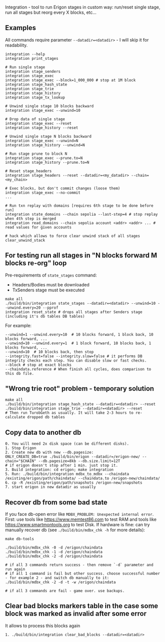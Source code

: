 Integration - tool to run Erigon stages in custom way: run/reset single stage, run all stages but reorg every X blocks,
etc...

## Examples

All commands require parameter `--datadir=<datadir>` - I will skip it for readability.

```
integration --help
integration print_stages

# Run single stage
integration stage_senders
integration stage_exec
integration stage_exec --block=1_000_000 # stop at 1M block
integration stage_hash_state
integration stage_trie
integration stage_history
integration stage_tx_lookup

# Unwind single stage 10 blocks backward
integration stage_exec --unwind=10

# Drop data of single stage
integration stage_exec --reset
integration stage_history --reset

# Unwind single stage N blocks backward
integration stage_exec --unwind=N
integration stage_history --unwind=N

# Run stage prune to block N
integration stage_exec --prune.to=N
integration stage_history --prune.to=N

# Reset stage_headers
integration stage_headers --reset --datadir=<my_datadir> --chain=<my_chain>

# Exec blocks, but don't commit changes (loose them)
integration stage_exec --no-commit
...

# Run txn replay with domains [requires 6th stage to be done before run]
integration state_domains --chain sepolia --last-step=4 # stop replay when 4th step is merged
integration read_domains --chain sepolia account <addr> <addr> ... # read values for given accounts

# hack which allows to force clear unwind stack of all stages
clear_unwind_stack
```

## For testing run all stages in "N blocks forward M blocks re-org" loop

Pre-requirements of `state_stages` command:

- Headers/Bodies must be downloaded
- TxSenders stage must be executed

```
make all
./build/bin/integration state_stages --datadir=<datadir> --unwind=10 --unwind.every=20 --pprof
integration reset_state # drops all stages after Senders stage (including it's db tables DB tables)
```

For example:

```
--unwind=1 --unwind.every=10  # 10 blocks forward, 1 block back, 10 blocks forward, ...
--unwind=10 --unwind.every=1  # 1 block forward, 10 blocks back, 1 blocks forward, ...
--unwind=10  # 10 blocks back, then stop
--integrity.fast=false --integrity.slow=false # it performs DB integrity checks each step. You can disable slow or fast checks.
--block # stop at exact blocks
--chaindata.reference # When finish all cycles, does comparison to this db file.
```

## "Wrong trie root" problem - temporary solution

```
make all
./build/bin/integration stage_hash_state --datadir=<datadir> --reset
./build/bin/integration stage_trie --datadir=<datadir> --reset
# Then run TurobGeth as usually. It will take 2-3 hours to re-calculate dropped db tables
```

## Copy data to another db

```
0. You will need 2x disk space (can be different disks).
1. Stop Erigon
2. Create new db with new --db.pagesize:
ONLY_CREATE_DB=true ./build/bin/erigon --datadir=/erigon-new/ --chain="$CHAIN" --db.pagesize=8kb --db.size.limit=12T
# if erigon doesn't stop after 1 min. just stop it.
3. Build integration: cd erigon; make integration
5. Run: ./build/bin/integration mdbx_to_mdbx --chaindata /existing/erigon/path/chaindata/ --chaindata.to /erigon-new/chaindata/
6. cp -R /existing/erigon/path/snapshots /erigon-new/snapshots
7. start erigon in new datadir as usually
```

## Recover db from some bad state

If you face db-open error like `MDBX_PROBLEM: Unexpected internal error`. First: use tools
like https://www.memtest86.com to test RAM and tools like https://www.smartmontools.org to test Disk. If hardware is
fine: can try manually recover db (see `./build/bin/mdbx_chk -h` for more details):

```
make db-tools

./build/bin/mdbx_chk -0 -d /erigon/chaindata
./build/bin/mdbx_chk -1 -d /erigon/chaindata
./build/bin/mdbx_chk -2 -d /erigon/chaindata

# if all 3 commands return success - then remove `-d` parameter and run again
# if all 1 command is fail but other success. choose successful number - for example 2 - and switch db manually to it:  
./build/bin/mdbx_chk -2 -d -t -w /erigon/chaindata  

# if all 3 commands are fail - game over. use backups.
```

## Clear bad blocks markers table in the case some block was marked as invalid after some error

It allows to process this blocks again

```
1. ./build/bin/integration clear_bad_blocks --datadir=<datadir>
```
